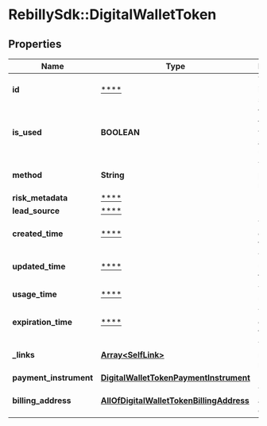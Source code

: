 # RebillySdk::DigitalWalletToken

## Properties
Name | Type | Description | Notes
------------ | ------------- | ------------- | -------------
**id** | [****](.md) | The token identifier string. | [optional] 
**is_used** | **BOOLEAN** | Whether the token was already used. | [optional] [default to false]
**method** | **String** | The token payment method. | 
**risk_metadata** | [****](.md) |  | [optional] 
**lead_source** | [****](.md) |  | [optional] 
**created_time** | [****](.md) | Token created time. | [optional] 
**updated_time** | [****](.md) | Token updated time. | [optional] 
**usage_time** | [****](.md) | Token usage time. | [optional] 
**expiration_time** | [****](.md) | Token expiration time. | [optional] 
**_links** | [**Array&lt;SelfLink&gt;**](SelfLink.md) | The links related to resource. | [optional] 
**payment_instrument** | [**DigitalWalletTokenPaymentInstrument**](DigitalWalletTokenPaymentInstrument.md) |  | 
**billing_address** | [**AllOfDigitalWalletTokenBillingAddress**](AllOfDigitalWalletTokenBillingAddress.md) | The billing address object. | [optional] 

